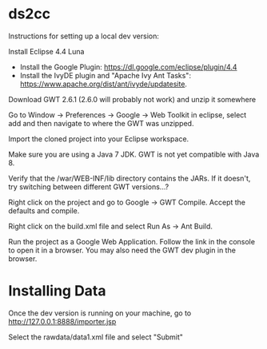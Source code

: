 ds2cc
=====

Instructions for setting up a local dev version:

Install Eclipse 4.4 Luna

* Install the Google Plugin: https://dl.google.com/eclipse/plugin/4.4
* Install the IvyDE plugin and "Apache Ivy Ant Tasks": https://www.apache.org/dist/ant/ivyde/updatesite.

Download GWT 2.6.1 (2.6.0 will probably not work) and unzip it somewhere

Go to Window -> Preferences -> Google -> Web Toolkit in eclipse, select add and then navigate to where the GWT was unzipped.

Import the cloned project into your Eclipse workspace.

Make sure you are using a Java 7 JDK. GWT is not yet compatible with Java 8.

Verify that the /war/WEB-INF/lib directory contains the JARs. If it doesn't, try switching between different GWT versions...?

Right click on the project and go to Google -> GWT Compile. Accept the defaults and compile.

Right click on the build.xml file and select Run As -> Ant Build.

Run the project as a Google Web Application. Follow the link in the console to open it in a browser. You may also need the GWT dev plugin in the browser.

Installing Data
===
Once the dev version is running on your machine, go to http://127.0.0.1:8888/importer.jsp

Select the rawdata/data1.xml file and select "Submit"
